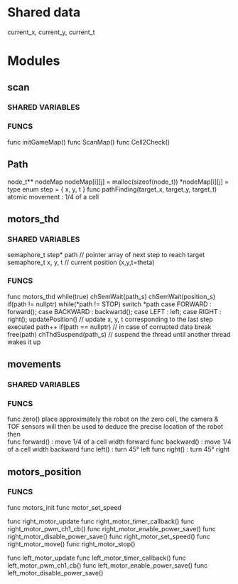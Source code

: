 # Shared data
current_x, current_y, current_t

# Modules
## scan
### SHARED VARIABLES

### FUNCS
func initGameMap()
func ScanMap()
func Cell2Check()

## Path
node_t** nodeMap
nodeMap[i][j] = malloc(sizeof(node_t))
*nodeMap[i][j] = 
type enum step = { x, y, t }
func pathFinding(target_x, target_y, target_t)
atomic movement : 1/4 of a cell

## motors_thd
### SHARED VARIABLES
semaphore_t step* path      // pointer array of next step to reach target
semaphore_t x, y, t         // current position (x,y,t=theta)

### FUNCS
func motors_thd
    while(true)
        chSemWait(path_s)
        chSemWait(position_s)
        if(path != nullptr)
            while(*path != STOP)
                switch *path
                    case FORWARD :  forward();
                    case BACKWARD : backwartd();
                    case LEFT :     left;
                    case RIGHT :    right();
                updatePosition() // update x, y, t corresponding to the last step executed
                path++
                if(path == nullptr) // in case of corrupted data
                    break
            free(path)
        chThdSuspend(path_s) // suspend the thread until another thread wakes it up
        
## movements
### SHARED VARIABLES

### FUNCS
func zero()
    place approximately the robot on the zero cell, the camera & TOF sensors will then be used to deduce the precise location of the robot
    then  
func forward() : move 1/4 of a cell width forward
func backward() : move 1/4 of a cell width backward
func left() : turn 45° left
func right() : turn 45° right

## motors_position
### FUNCS
func motors_init
func motor_set_speed

func right_motor_update
func right_motor_timer_callback()
func right_motor_pwm_ch1_cb()
func right_motor_enable_power_save()
func right_motor_disable_power_save()
func right_motor_set_speed()
func right_motor_move()
func right_motor_stop()

func left_motor_update
func left_motor_timer_callback()
func left_motor_pwm_ch1_cb()
func left_motor_enable_power_save()
func left_motor_disable_power_save()